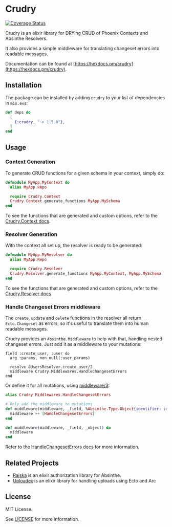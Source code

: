 # Crudry

[![Coverage Status](https://coveralls.io/repos/github/gabrielpra1/crudry/badge.svg?branch=master)](https://coveralls.io/github/gabrielpra1/crudry?branch=master)

Crudry is an elixir library for DRYing CRUD of Phoenix Contexts and Absinthe Resolvers.

It also provides a simple middleware for translating changeset errors into readable messages.

Documentation can be found at [https://hexdocs.pm/crudry](https://hexdocs.pm/crudry).

## Installation

The package can be installed by adding `crudry` to your list of dependencies in `mix.exs`:

```elixir
def deps do
  [
    {:crudry, "~> 1.5.0"},
  ]
end
```

## Usage

### Context Generation

To generate CRUD functions for a given schema in your context, simply do:

```elixir
defmodule MyApp.MyContext do
  alias MyApp.Repo

  require Crudry.Context
  Crudry.Context.generate_functions MyApp.MySchema
end
```

To see the functions that are generated and custom options, refer to the [Crudry.Context docs](https://hexdocs.pm/crudry/Crudry.Context.html#module-usage).

### Resolver Generation

With the context all set up, the resolver is ready to be generated:

```elixir
defmodule MyApp.MyResolver do
  alias MyApp.Repo

  require Crudry.Resolver
  Crudry.Resolver.generate_functions MyApp.MyContext, MyApp.MySchema
end
```

To see the functions that are generated and custom options, refer to the [Crudry.Resolver docs](https://hexdocs.pm/crudry/Crudry.Resolver.html#module-usage).


### Handle Changeset Errors middleware

The `create`, `update` and `delete` functions in the resolver all return `Ecto.Changeset` as errors, so it's useful to translate them into human readable messages.

Crudry provides an `Absinthe.Middleware` to help with that, handling nested changeset errors. Just add it as a middleware to your mutations:

```elxixir
field :create_user, :user do
  arg :params, non_null(:user_params)

  resolve &UsersResolver.create_user/2
  middleware Crudry.Middlewares.HandleChangesetErrors
end
```

Or define it for all mutations, using [middleware/3](https://hexdocs.pm/absinthe/Absinthe.Middleware.html#module-object-wide-authentication):

```elixir
alias Crudry.Middlewares.HandleChangesetErrors

# Only add the middleware to mutations
def middleware(middleware, _field, %Absinthe.Type.Object{identifier: :mutation}) do
  middleware ++ [HandleChangesetErrors]
end

def middleware(middleware, _field, _object) do
  middleware
end
```

Refer to the [HandleChangesetErrors docs](https://hexdocs.pm/crudry/Crudry.Middlewares.HandleChangesetErrors.html) for more information.

## Related Projects

* [Rajska](https://github.com/rschef/rajska) is an elixir authorization library for Absinthe.
* [Uploadex](https://github.com/gabrielpra1/uploadex) is an elixir library for handling uploads using Ecto and Arc

## License

MIT License.

See [LICENSE](./LICENSE) for more information.
